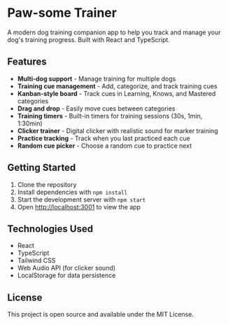 # Paw-some Trainer

A modern dog training companion app to help you track and manage your dog's training progress. Built with React and TypeScript.

## Features

- **Multi-dog support** - Manage training for multiple dogs
- **Training cue management** - Add, categorize, and track training cues
- **Kanban-style board** - Track cues in Learning, Knows, and Mastered categories
- **Drag and drop** - Easily move cues between categories
- **Training timers** - Built-in timers for training sessions (30s, 1min, 1:30min)
- **Clicker trainer** - Digital clicker with realistic sound for marker training
- **Practice tracking** - Track when you last practiced each cue
- **Random cue picker** - Choose a random cue to practice next

## Getting Started

1. Clone the repository
2. Install dependencies with `npm install`
3. Start the development server with `npm start`
4. Open [http://localhost:3001](http://localhost:3001) to view the app

## Technologies Used

- React
- TypeScript
- Tailwind CSS
- Web Audio API (for clicker sound)
- LocalStorage for data persistence

## License

This project is open source and available under the MIT License.
